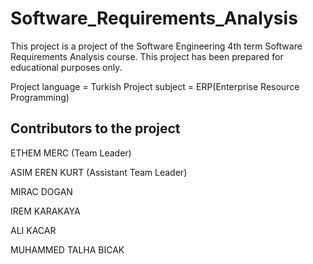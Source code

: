 # Software_Requirements_Analysis
This project is a project of the Software Engineering 4th term Software Requirements Analysis course.
This project has been prepared for educational purposes only.

Project language = Turkish
Project subject = ERP(Enterprise Resource Programming)

Contributors to the project
---------------------------
ETHEM MERC (Team Leader)

ASIM EREN KURT (Assistant Team Leader)

MIRAC DOGAN

IREM KARAKAYA

ALI KACAR

MUHAMMED TALHA BICAK
